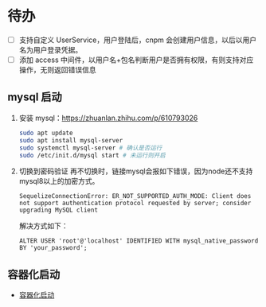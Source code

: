 # 待办

- [ ] 支持自定义 UserService，用户登陆后，cnpm 会创建用户信息，以后以用户名为用户登录凭据。
- [ ] 添加 access 中间件，以用户名+包名判断用户是否拥有权限，有则支持对应操作，无则返回错误信息

## mysql 启动

1. 安装 mysql：https://zhuanlan.zhihu.com/p/610793026

   ```bash
   sudo apt update
   sudo apt install mysql-server
   sudo systemctl mysql-server # 确认是否运行
   sudo /etc/init.d/mysql start # 未运行则开启
   ```

2. 切换到密码验证
   再不切换时，链接mysql会报如下错误，因为node还不支持mysql8以上的加密方式。

   ```plaintext
   SequelizeConnectionError: ER_NOT_SUPPORTED_AUTH_MODE: Client does not support authentication protocol requested by server; consider upgrading MySQL client
   ```

   解决方式如下：

   ```mysql
   ALTER USER 'root'@'localhost' IDENTIFIED WITH mysql_native_password BY 'your_password';
   ```

## 容器化启动

- [容器化启动](https://cloud.tencent.com/developer/article/1639226)
